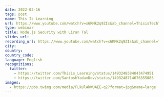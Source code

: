 ```yaml
---
date: 2022-02-16
tags: post
name: This Is Learning
url: https://www.youtube.com/watch?v=x6KMk2q9ZIs&ab_channel=ThisisTechTalks
type: webinar
title: Node.js Security with Liran Tal
slides_url:
recording_url: https://www.youtube.com/watch?v=x6KMk2q9ZIs&ab_channel=ThisisTechTalks
city: 
country: 
country_code: 
language: English
recognitions:
  twitter:
    - https://twitter.com/Thisis_Learning/status/1493248384043474951
    - https://twitter.com/SantoshYadavDev/status/1493248714676355085
images:
  - https://pbs.twimg.com/media/FLkUlAkWUAEE-q2?format=jpg&name=large
---
```

